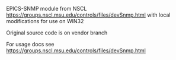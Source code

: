 EPICS-SNMP module from NSCL https://groups.nscl.msu.edu/controls/files/devSnmp.html
with local modifications for use on WIN32

Original source code is on vendor branch

For usage docs see https://groups.nscl.msu.edu/controls/files/devSnmp.html
